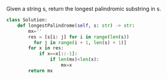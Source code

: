 Given a string s, return the longest palindromic substring in s.


```python
class Solution:
    def longestPalindrome(self, s: str) -> str:
        mx=''
        res = [s[i: j] for i in range(len(s))
          for j in range(i + 1, len(s) + 1)]
        for x in res:
            if x==x[::-1]:
                if len(mx)<len(x):
                    mx=x
        return mx
```

